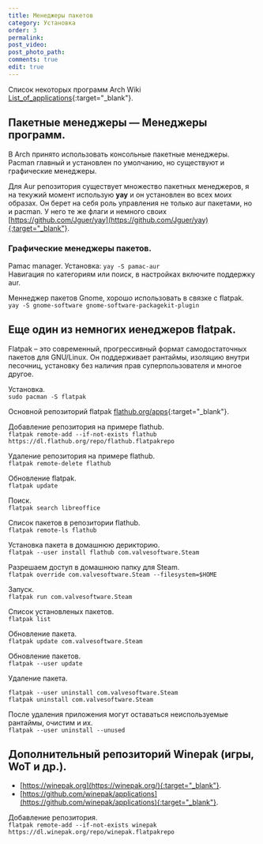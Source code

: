 ```yaml
---
title: Менеджеры пакетов
category: Установка
order: 3
permalink:
post_video: 
post_photo_path:
comments: true
edit: true
---
```


Список некоторых программ Arch Wiki [List_of_applications](https://wiki.archlinux.org/index.php/List_of_applications_(%D0%A0%D1%83%D1%81%D1%81%D0%BA%D0%B8%D0%B9)){:target="_blank"}.

## Пакетные менеджеры — Менеджеры программ.

В Arch принято использовать консольные пакетные менеджеры. Pacman главный и установлен по умолчанию, но существуют и графические менеджеры.

Для Aur репозитория существует множество пакетных менеджеров, я на текужий момент использую **yay** и он установлен во всех моих образах. Он берет на себя роль управления не только aur пакетами, но и pacman. У него те же флаги и немного своих [https://github.com/Jguer/yay](https://github.com/Jguer/yay){:target="_blank"}.

### Графические менеджеры пакетов.

Pamac manager. Установка: `yay -S pamac-aur`  
Навигация по категориям или поиск, в настройках включите поддержку aur.

Меннеджер пакетов Gnome, хорошо использовать в связке с flatpak.  
`yay -S gnome-software gnome-software-packagekit-plugin`

## Еще один из немногих иенеджеров **flatpak**.

Flatpak – это современный, прогрессивный формат самодостаточных пакетов для GNU/Linux. Он поддерживает рантаймы, изоляцию внутри песочниц, установку без наличия прав суперпользователя и многое другое.

Установка.  
`sudo pacman -S flatpak`

Основной репозиторий flatpak [flathub.org/apps](https://flathub.org/apps){:target="_blank"}.

Добавление репозитория на примере flathub.  
`flatpak remote-add --if-not-exists flathub https://dl.flathub.org/repo/flathub.flatpakrepo`

Удаление репозитория на примере flathub.  
`flatpak remote-delete flathub`

Обновление flatpak.  
`flatpak update`

Поиск.  
`flatpak search libreoffice`

Список пакетов в репозитории flathub.  
`flatpak remote-ls flathub`

Установка пакета в домашнюю дерикторию.  
`flatpak --user install flathub com.valvesoftware.Steam`

Разрешаем доступ в домашнюю папку для Steam.  
`flatpak override com.valvesoftware.Steam --filesystem=$HOME`

Запуск.  
`flatpak run com.valvesoftware.Steam`

Список установленых пакетов.  
`flatpak list`

Обновление пакета.  
`flatpak update com.valvesoftware.Steam`

Обновление пакетов.  
`flatpak --user update`

Удаление пакета.
```
flatpak --user uninstall com.valvesoftware.Steam
flatpak uninstall com.valvesoftware.Steam
```

После удаления приложения могут оставаться неиспользуемые рантаймы, очистим и их.  
`flatpak --user uninstall --unused`

## Дополнительный репозиторий Winepak (игры, WoT и др.).

- [https://winepak.org](https://winepak.org/){:target="_blank"}.
- [https://github.com/winepak/applications](https://github.com/winepak/applications){:target="_blank"}.

Добавление репозитория.  
`flatpak remote-add --if-not-exists winepak https://dl.winepak.org/repo/winepak.flatpakrepo`